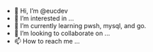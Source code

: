 - 👋 Hi, I’m @eucdev
- 👀 I’m interested in ...
- 🌱 I’m currently learning pwsh, mysql, and go.
- 💞️ I’m looking to collaborate on ...
- 📫 How to reach me ...

<!---
eucdev/eucdev is a ✨ special ✨ repository because its `README.md` (this file) appears on your GitHub profile.
You can click the Preview link to take a look at your changes.
--->

